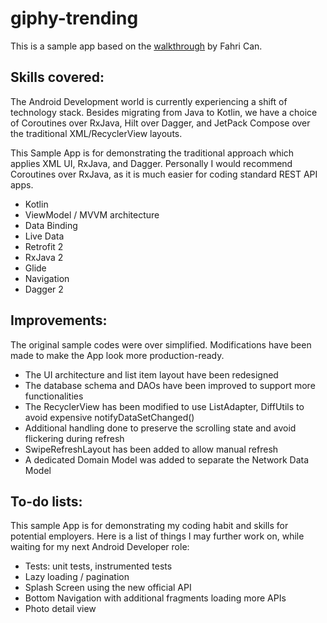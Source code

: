 # giphy-trending

This is a sample app based on
the [walkthrough](https://medium.com/codex/android-tutorial-part-1-using-room-with-rxjava-2-dagger-2-kotlin-and-mvvm-f8a54f77d3fa)
by Fahri Can.

## Skills covered:

The Android Development world is currently experiencing a shift of technology stack. Besides
migrating from Java to Kotlin, we have a choice of Coroutines over RxJava, Hilt over Dagger, and
JetPack Compose over the traditional XML/RecyclerView layouts.

This Sample App is for demonstrating the traditional approach which applies XML UI, RxJava, and
Dagger. Personally I would recommend Coroutines over RxJava, as it is much easier for coding
standard REST API apps.

* Kotlin
* ViewModel / MVVM architecture
* Data Binding
* Live Data
* Retrofit 2
* RxJava 2
* Glide
* Navigation
* Dagger 2

## Improvements:

The original sample codes were over simplified. Modifications have been made to make the App look
more production-ready.

* The UI architecture and list item layout have been redesigned
* The database schema and DAOs have been improved to support more functionalities
* The RecyclerView has been modified to use ListAdapter, DiffUtils to avoid expensive
  notifyDataSetChanged()
* Additional handling done to preserve the scrolling state and avoid flickering during refresh
* SwipeRefreshLayout has been added to allow manual refresh
* A dedicated Domain Model was added to separate the Network Data Model

## To-do lists:

This sample App is for demonstrating my coding habit and skills for potential employers. Here is a
list of things I may further work on, while waiting for my next Android Developer role:

* Tests: unit tests, instrumented tests
* Lazy loading / pagination
* Splash Screen using the new official API
* Bottom Navigation with additional fragments loading more APIs
* Photo detail view